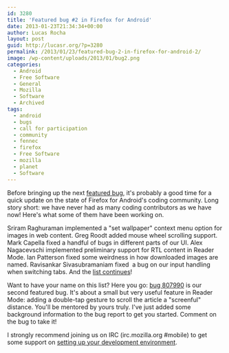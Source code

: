 ```yaml
---
id: 3280
title: 'Featured bug #2 in Firefox for Android'
date: 2013-01-23T21:34:34+00:00
author: Lucas Rocha
layout: post
guid: http://lucasr.org/?p=3280
permalink: /2013/01/23/featured-bug-2-in-firefox-for-android-2/
image: /wp-content/uploads/2013/01/bug2.png
categories:
  - Android
  - Free Software
  - General
  - Mozilla
  - Software
  - Archived
tags:
  - android
  - bugs
  - call for participation
  - community
  - fennec
  - firefox
  - Free Software
  - mozilla
  - planet
  - Software
---
```

Before bringing up the next [featured
bug](http://lucasr.org/2012/12/07/featured-bug-1-in-firefox-for-android/), it's
probably a good time for a quick update on the state of Firefox for Android's
coding community. Long story short: we have never had as many coding
contributors as we have now! Here's what some of them have been working on.

Sriram Raghuraman implemented a "set wallpaper" context menu option for images
in web content. Greg Roodt added mouse wheel scrolling support. Mark Capella
fixed a handful of bugs in different parts of our UI. Alex Nagacevschi
implemented preliminary support for RTL content in Reader Mode. Ian Patterson
fixed some weirdness in how downloaded images are named. Ravisankar
Sivasubramaniam fixed  a bug on our input handling when switching tabs. And the
[list
continues](https://bugzilla.mozilla.org/buglist.cgi?quicksearch=FIXED%20sw%3Amentor%20prod%3Aandroid;list_id=5446532)!

Want to have your name on this list? Here you go: [bug
807990](https://bugzilla.mozilla.org/show_bug.cgi?id=807990) is our second
featured bug. It's about a small but very useful feature in Reader Mode: adding
a double-tap gesture to scroll the article a "screenful" distance. You'll be
mentored by yours truly. I've just added some background information to the bug
report to get you started. Comment on the bug to take it!

I strongly recommend joining us on IRC (irc.mozilla.org #mobile) to get some
support on [setting up your development
environment](https://wiki.mozilla.org/Mobile/Fennec/Android#Building_Fennec).
